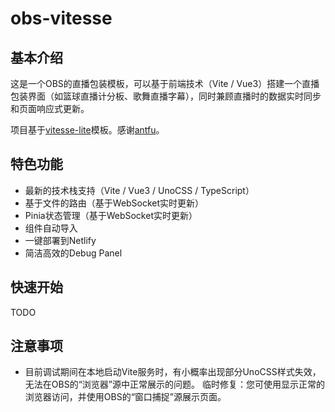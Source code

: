 # obs-vitesse

## 基本介绍

这是一个OBS的直播包装模板，可以基于前端技术（Vite / Vue3）搭建一个直播包装界面（如篮球直播计分板、歌舞直播字幕），同时兼顾直播时的数据实时同步和页面响应式更新。

项目基于[vitesse-lite](https://github.com/antfu-collective/vitesse-lite)模板。感谢[antfu](https://github.com/antfu)。

## 特色功能
- 最新的技术栈支持（Vite / Vue3 / UnoCSS / TypeScript）
- 基于文件的路由（基于WebSocket实时更新）
- Pinia状态管理（基于WebSocket实时更新）
- 组件自动导入
- 一键部署到Netlify
- 简洁高效的Debug Panel

## 快速开始

TODO

## 注意事项

- 目前调试期间在本地启动Vite服务时，有小概率出现部分UnoCSS样式失效，无法在OBS的“浏览器”源中正常展示的问题。
  临时修复：您可使用显示正常的浏览器访问，并使用OBS的“窗口捕捉”源展示页面。
